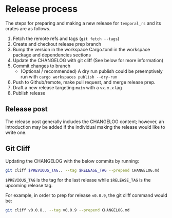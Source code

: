 # Release process

The steps for preparing and making a new release for `temporal_rs` and
its crates are as follows.

1. Fetch the remote refs and tags (`git fetch --tags`)
2. Create and checkout release prep branch
3. Bump the version in the workspace Cargo.toml in the workspace package
   and dependencies sections
4. Update the CHANGELOG with git cliff (See below for more information)
5. Commit changes to branch
   - (Optional / recommended) A dry run publish could be preemptively run with
     `cargo workspaces publish --dry-run`
6. Push to Github/remote, make pull request, and merge release prep.
7. Draft a new release targeting `main` with a `vx.x.x` tag
8. Publish release

## Release post

The release post generally includes the CHANGELOG content; however, an
introduction may be added if the individual making the release would
like to write one.

## Git Cliff

Updating the CHANGELOG with the below commits by running:

```bash
git cliff $PREVIOUS_TAG.. --tag $RELEASE_TAG --prepend CHANGELOG.md
```

`$PREVIOUS_TAG` is the tag for the last release while `$RELEASE_TAG` is
the upcoming release tag.

For example, in order to prep for release `v0.0.9`, the git cliff
command would be:

```bash
git cliff v0.0.8.. --tag v0.0.9 --prepend CHANGELOG.md
```
